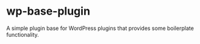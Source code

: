 wp-base-plugin
==============

A simple plugin base for WordPress plugins that provides some boilerplate functionality.
